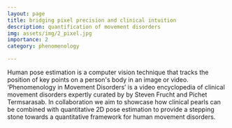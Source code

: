 ```yaml
---
layout: page
title: bridging pixel precision and clinical intuition
description: quantification of movement disorders
img: assets/img/2_pixel.jpg
importance: 2
category: phenomenology

---
```

Human pose estimation is a computer vision technique that tracks the position of key points on a person's body in an image or video. ‘Phenomenology in Movement Disorders’ is a video encyclopedia of clinical movement disorders expertly curated by  by Steven Frucht and Pichet Termsarasab.  In collaboration we aim to showcase how clinical pearls can be combined with quantitative 2D pose estimation to provide a stepping stone towards a quantitative framework for human movement disorders.  